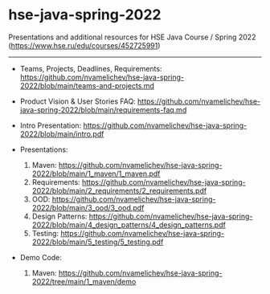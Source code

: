# hse-java-spring-2022
Presentations and additional resources for HSE Java Course / Spring 2022 (https://www.hse.ru/edu/courses/452725991)

----

- Teams, Projects, Deadlines, Requirements: https://github.com/nvamelichev/hse-java-spring-2022/blob/main/teams-and-projects.md

- Product Vision & User Stories FAQ: https://github.com/nvamelichev/hse-java-spring-2022/blob/main/requirements-faq.md

- Intro Presentation: https://github.com/nvamelichev/hse-java-spring-2022/blob/main/intro.pdf

- Presentations:
  1. Maven: https://github.com/nvamelichev/hse-java-spring-2022/blob/main/1_maven/1_maven.pdf
  2. Requirements: https://github.com/nvamelichev/hse-java-spring-2022/blob/main/2_requirements/2_requirements.pdf
  3. OOD: https://github.com/nvamelichev/hse-java-spring-2022/blob/main/3_ood/3_ood.pdf
  4. Design Patterns: https://github.com/nvamelichev/hse-java-spring-2022/blob/main/4_design_patterns/4_design_patterns.pdf
  5. Testing: https://github.com/nvamelichev/hse-java-spring-2022/blob/main/5_testing/5_testing.pdf

- Demo Code:
  1. Maven: https://github.com/nvamelichev/hse-java-spring-2022/tree/main/1_maven/demo
